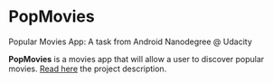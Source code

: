 # PopMovies
Popular Movies App: A task from Android Nanodegree @ Udacity

**PopMovies** is a movies app that will allow a user to discover popular movies. [Read here](https://docs.google.com/document/d/1gtXUu1nzLGWrGfVCD6tEA0YHoYA9UNyT2yByqjJemp8/pub?embedded=true) the project description.
